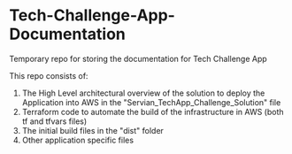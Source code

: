 # Tech-Challenge-App-Documentation
Temporary repo for storing the documentation for Tech Challenge App

This repo consists of:
  1. The High Level architectural overview of the solution to deploy the Application into AWS in the "Servian_TechApp_Challenge_Solution" file
  2. Terraform code to automate the build of the infrastructure in AWS (both tf and tfvars files)
  3. The initial build files in the "dist" folder
  4. Other application specific files

